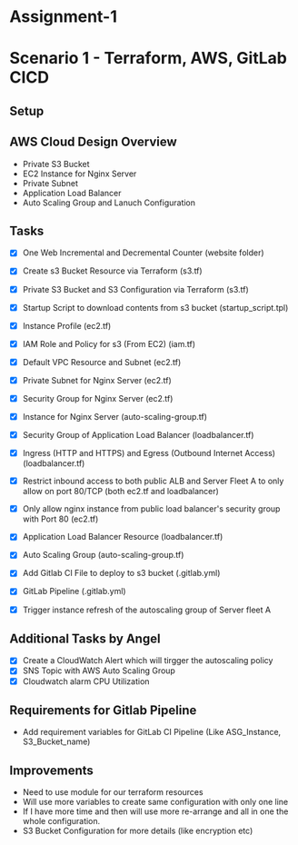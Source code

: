 # Assignment-1

# Scenario 1 - Terraform, AWS, GitLab CICD

## Setup


## AWS Cloud Design Overview
- Private S3 Bucket 
- EC2 Instance for Nginx Server
- Private Subnet
- Application Load Balancer 
- Auto Scaling Group and Lanuch Configuration




## Tasks
- [x] One Web Incremental and Decremental Counter  (website folder)
- [x] Create s3 Bucket Resource via Terraform (s3.tf)
- [x] Private S3 Bucket and S3 Configuration via Terraform  (s3.tf)
- [x] Startup Script to download contents from s3 bucket (startup_script.tpl)
- [x] Instance Profile (ec2.tf)
- [x] IAM Role and Policy for s3 (From EC2) (iam.tf)
- [x] Default VPC Resource and Subnet (ec2.tf) 
- [x] Private Subnet for Nginx Server (ec2.tf)
- [x] Security Group for Nginx Server (ec2.tf)
- [x] Instance for Nginx Server (auto-scaling-group.tf)
- [x] Security Group of Application Load Balancer (loadbalancer.tf)
- [x] Ingress (HTTP and HTTPS) and Egress (Outbound Internet Access) (loadbalancer.tf)
- [x] Restrict inbound access to both public ALB and Server Fleet A to only allow on port 80/TCP (both ec2.tf and loadbalancer)
- [x] Only allow nginx instance from public load balancer's security group with Port 80 (ec2.tf)
- [x] Application Load Balancer Resource (loadbalancer.tf)
- [x] Auto Scaling Group (auto-scaling-group.tf)
- [x] Add Gitlab CI File to deploy to s3 bucket (.gitlab.yml)
- [x] GitLab Pipeline (.gitlab.yml)
- [x] Trigger instance refresh of the autoscaling group of Server fleet A



## Additional Tasks by Angel 
- [x] Create a CloudWatch Alert which will tirgger the autoscaling policy
- [x] SNS Topic with AWS Auto Scaling Group 
- [x] Cloudwatch alarm CPU Utilization 

## Requirements for Gitlab Pipeline
- Add requirement variables for GitLab CI Pipeline (Like ASG_Instance, S3_Bucket_name)

## Improvements
- Need to use module for our terraform resources 
- Will use more variables to create same configuration with only one line 
- If I have more time and then will use more re-arrange and all in one the whole configuration. 
- S3 Bucket Configuration for more details (like encryption etc) 
